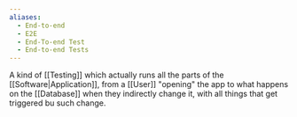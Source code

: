 ```yaml
---
aliases:
  - End-to-end
  - E2E
  - End-To-end Test
  - End-to-end Tests
---
```

A kind of [[Testing]] which actually runs all the parts of the [[Software|Application]], from a [[User]] "opening" the app to what happens on the [[Database]] when they indirectly change it, with all things that get triggered bu such change.
